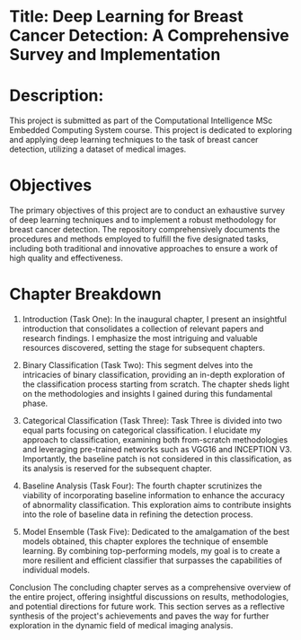 
# Title: Deep Learning for Breast Cancer Detection: A Comprehensive Survey and Implementation

# Description:
This  project is submitted as part of the Computational Intelligence MSc Embedded Computing System course. This project is dedicated to exploring and applying deep learning techniques to the task of breast cancer detection, utilizing a  dataset of medical images.

# Objectives
The primary objectives of this project are to conduct an exhaustive survey of deep learning techniques and to implement a robust methodology for breast cancer detection. The repository comprehensively documents the procedures and methods employed to fulfill the five designated tasks, including both traditional and innovative approaches to ensure a work of high quality and effectiveness.

# Chapter Breakdown
1. Introduction (Task One):
In the inaugural chapter, I present an insightful introduction that consolidates a collection of relevant papers and research findings. I emphasize the most intriguing and valuable resources discovered, setting the stage for subsequent chapters.

2. Binary Classification (Task Two):
This segment delves into the intricacies of binary classification, providing an in-depth exploration of the classification process starting from scratch. The chapter sheds light on the methodologies and insights I gained during this fundamental phase.

3. Categorical Classification (Task Three):
Task Three is divided into two equal parts focusing on categorical classification. I elucidate my approach to classification, examining both from-scratch methodologies and leveraging pre-trained networks such as VGG16 and INCEPTION V3. Importantly, the baseline patch is not considered in this classification, as its analysis is reserved for the subsequent chapter.

4. Baseline Analysis (Task Four):
The fourth chapter scrutinizes the viability of incorporating baseline information to enhance the accuracy of abnormality classification. This exploration aims to contribute insights into the role of baseline data in refining the detection process.

5. Model Ensemble (Task Five):
Dedicated to the amalgamation of the best models obtained, this chapter explores the technique of ensemble learning. By combining top-performing models, my goal is to create a more resilient and efficient classifier that surpasses the capabilities of individual models.

Conclusion
The concluding chapter serves as a comprehensive overview of the entire project, offering insightful discussions on results, methodologies, and potential directions for future work. This section serves as a reflective synthesis of the project's achievements and paves the way for further exploration in the dynamic field of medical imaging analysis.
